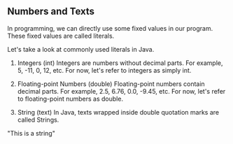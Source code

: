 ## Numbers and Texts
In programming, we can directly use some fixed values in our program. These fixed values are called literals.

Let's take a look at commonly used literals in Java.

1. Integers (int)
Integers are numbers without decimal parts. For example, 5, -11, 0, 12, etc. For now, let's refer to integers as simply int.

2. Floating-point Numbers (double)
Floating-point numbers contain decimal parts. For example, 2.5, 6.76, 0.0, -9.45, etc. For now, let's refer to floating-point numbers as double.

3. String (text)
In Java, texts wrapped inside double quotation marks are called Strings.

"This is a string"